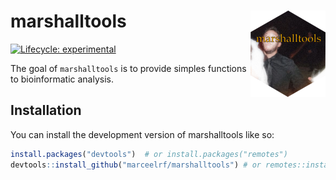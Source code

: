 
<!-- README.md is generated from README.Rmd. Please edit that file -->

# marshalltools <img src="man/figures/logo.png" align="right" height="138" alt="" />

<!-- badges: start -->

[![Lifecycle:
experimental](https://img.shields.io/badge/lifecycle-experimental-orange.svg)](https://lifecycle.r-lib.org/articles/stages.html#experimental)
<!-- badges: end -->

The goal of `marshalltools` is to provide simples functions to
bioinformatic analysis.

## Installation

You can install the development version of marshalltools like so:

``` r
install.packages("devtools")  # or install.packages("remotes")
devtools::install_github("marceelrf/marshalltools") # or remotes::install_github("marceelrf/marshalltools")
```

<!-- badges: start -->
